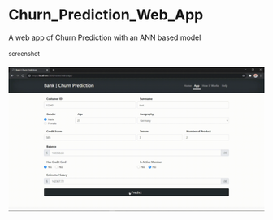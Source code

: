 # Churn_Prediction_Web_App

A web app of Churn Prediction with an ANN based model

<sup>screenshot<sup>

<p align="center"><img src="demo/1.gif" width="600" />
